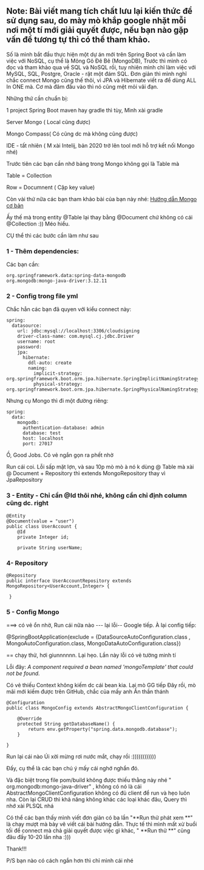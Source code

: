 ## Note:  Bài viết mang tích chất lưu lại kiến thức để sử dụng sau, do mày mò khắp google nhặt mỗi nơi một tí mới giải quyết được, nếu bạn nào gặp vấn đề tương tự thì có thể tham khảo.

Số là mình bắt đầu thực hiện một dự án mới trên Spring Boot và cần làm việc với NoSQL, cụ thể là Mông Gô Đê Bê (MongoDB), Trước thì mình có đọc và tham khảo qua về SQL và NoSQL rồi, tuy nhiên mình chỉ làm việc với MySQL, SQL, Postgre, Oracle  - rặt một đám SQL. Đơn giản thì mình nghĩ chắc connect Mongo cũng thế thôi, vì JPA và Hibernate viết ra để dùng ALL In ONE mà. Cơ mà đâm đầu vào thì nó cũng mệt mỏi vãi đạn.

Những thứ cần chuẩn bị:

1 project Spring Boot maven hay gradle thì tùy, Mình xài gradle

Server Mongo ( Local cũng được)

Mongo Compass( Có cũng dc mà không cũng được)

IDE - tất nhiên ( M xài Intelij, bản 2020 trở lên tool mới hỗ trợ kết nối Mongo nhé)

 Trước tiên các bạn cần nhớ bảng trong Mongo không gọi là Table mà 

Table = Collection

Row = Documnent ( Cặp key value)

Còn vài thứ nữa các bạn tham khảo bài của bạn này nhé: [Hướng dẫn Mongo cơ bản](https://viblo.asia/p/mongodb-co-ban-phan-1-l5XRBVN3RqPe)

Ấy thế mà trong entity @Table lại thay bằng @Document chứ không có cái @Collection   :)) Méo hiểu.

CỤ thể thì các bước cần làm như sau

### 1 - Thêm dependencies:
Các bạn cần: 

```
org.springframework.data:spring-data-mongodb
org.mongodb:mongo-java-driver:3.12.11
```

### 2 - Config trong file yml

Chắc hẳn các bạn đã quyen với kiểu connect này:

```
spring:
  datasource:
    url: jdbc:mysql://localhost:3306/cloudsigning
    driver-class-name: com.mysql.cj.jdbc.Driver
    username: root
    password:
    jpa:
      hibernate:
        ddl-auto: create
        naming:
          implicit-strategy: org.springframework.boot.orm.jpa.hibernate.SpringImplicitNamingStrategy
          physical-strategy: org.springframework.boot.orm.jpa.hibernate.SpringPhysicalNamingStrategyserver
```


Nhưng cụ Mongo thì đi một đường riêng:

```
spring:
  data:
    mongodb:
      authentication-database: admin
      database: test
      host: localhost
      port: 27017 
```

Ồ, Good Jobs. Có vẻ ngắn gọn ra phết nhờ

Run cái coi. Lỗi sấp mặt lợn, và sau 10p mò mò à nó k dùng @ Table mà xài @ Document + Repository thì extends MongoRepository thay vì JpaRepository

### 3 - Entity - Chỉ cần @Id thôi nhé, không cần chỉ định column cũng dc. right

```
@Entity
@Document(value = "user")
public class UserAccount {
    @Id
    private Integer id;

    private String userName;
```

### 4- Repository 

```
@Repository
public interface UserAccountRepository extends MongoRepository<UserAccount,Integer> {

 }
```



### 5 - Config Mongo
===> có vẻ ổn nhờ, Run cái nữa nào --- lại lỗi-- Google tiếp. À lại config tiếp:

@SpringBootApplication(exclude = {DataSourceAutoConfiguration.class , MongoAutoConfiguration.class, MongoDataAutoConfiguration.class})

== chạy thử, hơi giunnnnnn. Lại hẹo. Lần này lỗi có vẻ tường minh tí

Lỗi đây: *A component required a bean named 'mongoTemplate' that could not be found.*

Có vẻ thiếu Context không kiếm dc cái bean kia.
Lại mò GG tiếp
 Đây rồi, mò mãi mới kiếm được trên GitHub, chắc của mấy anh Ấn thần thánh
```
@Configuration
public class MongoConfig extends AbstractMongoClientConfiguration {

    @Override
    protected String getDatabaseName() {
        return env.getProperty("spring.data.mongodb.database");
    }

}
```

Run lại cái nào Úi xời mừng rơi nước mắt, chạy rồi :))))))))))))


Đấy, cụ thể là các bạn chú ý mấy cái nghớ nghẩn đó.

Và đặc biệt trong file pom/build không được thiếu thằng này nhé " org.mongodb:mongo-java-driver" , không có nó là cái  AbstractMongoClientConfiguration không có đủ client để run và hẹo luôn nha.
 Còn lại CRUD thì khả năng không khác các loại khác đâu, Query thì nhớ xài PLSQL nhá
 
 Có thể các bạn thấy mình viết đơn giản có ba lần "**Run thử phát xem **" là chạy mượt mà bày vẽ viết cái bài hướng dẫn. Thực tế thì mình mất xừ buổi tối để connect mà chả giải quyết được việc gì khác, " **Run thử **" cũng đâu đấy 10-20 lần nha :)))
  
 Thank!!!
 
 P/S bạn nào có cách ngắn hơn thì chỉ mình cái nhé